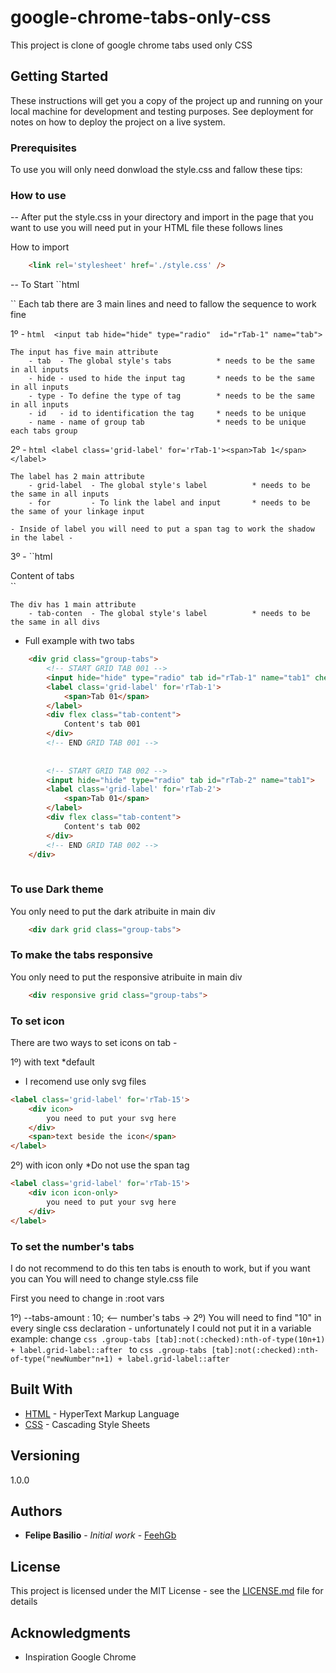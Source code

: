 # google-chrome-tabs-only-css

This project is clone of google chrome tabs used only CSS

## Getting Started

These instructions will get you a copy of the project up and running on your local machine for development and testing purposes. See deployment for notes on how to deploy the project on a live system.

### Prerequisites

To use you will only need donwload the style.css and fallow these tips:


### How to use

-- After put the style.css in your directory and import in the page that you want to use you will need put in your HTML file these follows lines

How to import
```html
    <link rel='stylesheet' href='./style.css' />
```

-- To Start
``html
<div grid class="group-tabs"></div>
``
Each tab there are 3 main lines and need to fallow the sequence to work fine

1º - ``html 
<input tab hide="hide" type="radio"  id="rTab-1" name="tab"> 
``
```
The input has five main attribute 
    - tab  - The global style's tabs          * needs to be the same in all inputs
    - hide - used to hide the input tag       * needs to be the same in all inputs
    - type - To define the type of tag        * needs to be the same in all inputs
    - id   - id to identification the tag     * needs to be unique
    - name - name of group tab                * needs to be unique each tabs group
```

2º -
``html
    <label class='grid-label' for='rTab-1'><span>Tab 1</span></label>
``

```
The label has 2 main attribute
    - grid-label  - The global style's label          * needs to be the same in all inputs
    - for         - To link the label and input       * needs to be the same of your linkage input
    
- Inside of label you will need to put a span tag to work the shadow in the label - 
```

  
3º -
``html 
<div flex class="tab-content">
    Content of tabs
</div>
``

```
The div has 1 main attribute
    - tab-conten  - The global style's label          * needs to be the same in all divs
```

- Full example with two tabs
```html
    <div grid class="group-tabs">
        <!-- START GRID TAB 001 -->
        <input hide="hide" type="radio" tab id="rTab-1" name="tab1" checked="checked">
        <label class='grid-label' for='rTab-1'>
            <span>Tab 01</span>
        </label>
        <div flex class="tab-content">
            Content's tab 001
        </div>
        <!-- END GRID TAB 001 -->
        
        
        <!-- START GRID TAB 002 -->
        <input hide="hide" type="radio" tab id="rTab-2" name="tab1">
        <label class='grid-label' for='rTab-2'>
            <span>Tab 01</span>
        </label>
        <div flex class="tab-content">
            Content's tab 002
        </div>
        <!-- END GRID TAB 002 -->
    </div>
   
```

### To use Dark theme

You only need to put the dark atribuite in main div
```html
    <div dark grid class="group-tabs">
```

### To make the tabs responsive
You only need to put the responsive atribuite in main div
```html
    <div responsive grid class="group-tabs">
```

### To set icon

There are two ways to set icons on tab - 

1º) with text *default
- I recomend use only svg files
```html
<label class='grid-label' for='rTab-15'>
    <div icon>
        you need to put your svg here
    </div>
    <span>text beside the icon</span>
</label>
```

2º) with icon only 
*Do not use the span tag

```html
<label class='grid-label' for='rTab-15'>
    <div icon icon-only>
        you need to put your svg here
    </div>
</label>
```

### To set the number's tabs
I do not recommend to do this  ten tabs is enouth to work, but if you want you can
You will need to change style.css file

First you need to change in :root vars

1º) --tabs-amount : 10; <-- number's tabs ->
2º) You will need to find "10" in every single css declaration - unfortunately I could not put it in a variable
example:
    change
    ```css
        .group-tabs [tab]:not(:checked):nth-of-type(10n+1) + label.grid-label::after
    ```
     to
    ```css
        .group-tabs [tab]:not(:checked):nth-of-type("newNumber"n+1) + label.grid-label::after
    ```


## Built With

* [HTML](https://developer.mozilla.org/pt-BR/docs/Web/HTML) - HyperText Markup Language
* [CSS](https://developer.mozilla.org/pt-BR/docs/Web/CSS) - Cascading Style Sheets




## Versioning

1.0.0

## Authors

* **Felipe Basilio** - *Initial work* - [FeehGb](https://github.com/FeehGb)


## License

This project is licensed under the MIT License - see the [LICENSE.md](LICENSE.md) file for details

## Acknowledgments

* Inspiration
    Google Chrome

